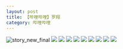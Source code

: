```yaml
---
layout: post
title: 【哔哩哔哩】罗翔
category: 哔哩哔哩
---
```

![story_new_final](http://se6jhw04b.hd-bkt.clouddn.com/img/story_new_final_0322.png)
![](http://se6jnduj5.hd-bkt.clouddn.com/img/luo-220613-6.jpg)
![](http://se6jnduj5.hd-bkt.clouddn.com/img/luo-220613-5.jpg)
![](http://se6jnduj5.hd-bkt.clouddn.com/img/luo-220613-4.jpg)
![](http://se6jnduj5.hd-bkt.clouddn.com/img/luo-220613-3.jpg)
![](http://se6jnduj5.hd-bkt.clouddn.com/img/luo-220613-2.jpg)
![](http://se6jnduj5.hd-bkt.clouddn.com/img/luo-220613-1.jpg)
![](http://se6jnduj5.hd-bkt.clouddn.com/img/luo-220613-9.jpg)
![](http://se6jnduj5.hd-bkt.clouddn.com/img/luo-220613-8.jpg)
![](http://se6jnduj5.hd-bkt.clouddn.com/img/luo-220613-7.jpg)
  




